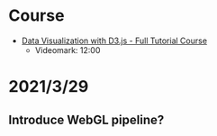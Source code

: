 # Course 
- [Data Visualization with D3.js - Full Tutorial Course](https://www.youtube.com/watch?v=_8V5o2UHG0E&t=181s)
    - Videomark: 12:00

# 2021/3/29
## Introduce WebGL pipeline?